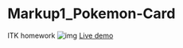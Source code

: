 # Markup1_Pokemon-Card
ITK homework
![img](https://i.imgur.com/zE6Diuw.png)
[Live demo](https://tomasgarcia-ksquare.github.io/Markup1_Pokemon-Card/)
